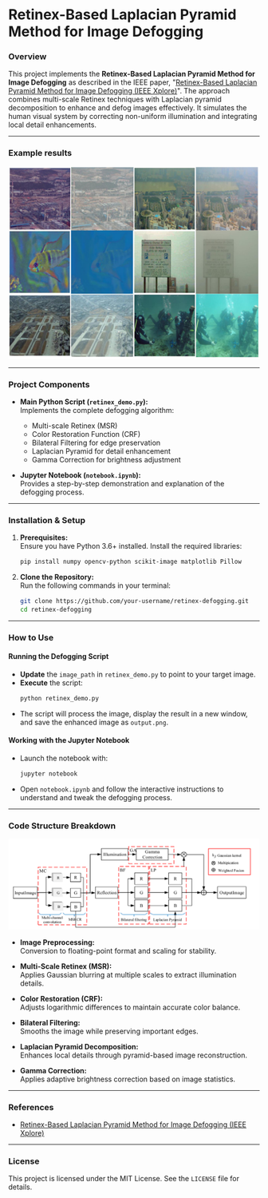 # Retinex-Based Laplacian Pyramid Method for Image Defogging

### Overview

This project implements the **Retinex-Based Laplacian Pyramid Method for Image Defogging** as described in the IEEE paper, "[Retinex-Based Laplacian Pyramid Method for Image Defogging (IEEE Xplore)](https://ieeexplore.ieee.org/document/8796366)". The approach combines multi-scale Retinex techniques with Laplacian pyramid decomposition to enhance and defog images effectively. It simulates the human visual system by correcting non-uniform illumination and integrating local detail enhancements.

---
### Example results 

![Defogging Example](images/results.png)

---

### Project Components

- **Main Python Script (`retinex_demo.py`):**  
  Implements the complete defogging algorithm:
  - Multi-scale Retinex (MSR)
  - Color Restoration Function (CRF)
  - Bilateral Filtering for edge preservation
  - Laplacian Pyramid for detail enhancement
  - Gamma Correction for brightness adjustment

- **Jupyter Notebook (`notebook.ipynb`):**  
  Provides a step-by-step demonstration and explanation of the defogging process.

---

### Installation & Setup

1. **Prerequisites:**  
   Ensure you have Python 3.6+ installed. Install the required libraries:
   ```bash
   pip install numpy opencv-python scikit-image matplotlib Pillow
   ```

2. **Clone the Repository:**  
   Run the following commands in your terminal:
   ```bash
   git clone https://github.com/your-username/retinex-defogging.git
   cd retinex-defogging
   ```

---

### How to Use

#### Running the Defogging Script
- **Update** the `image_path` in `retinex_demo.py` to point to your target image.
- **Execute** the script:
  ```bash
  python retinex_demo.py
  ```
- The script will process the image, display the result in a new window, and save the enhanced image as `output.png`.

#### Working with the Jupyter Notebook
- Launch the notebook with:
  ```bash
  jupyter notebook
  ```
- Open `notebook.ipynb` and follow the interactive instructions to understand and tweak the defogging process.

---

### Code Structure Breakdown

![Code Structure](images/blocks.PNG)

- **Image Preprocessing:**  
  Conversion to floating-point format and scaling for stability.
  
- **Multi-Scale Retinex (MSR):**  
  Applies Gaussian blurring at multiple scales to extract illumination details.

- **Color Restoration (CRF):**  
  Adjusts logarithmic differences to maintain accurate color balance.

- **Bilateral Filtering:**  
  Smooths the image while preserving important edges.

- **Laplacian Pyramid Decomposition:**  
  Enhances local details through pyramid-based image reconstruction.

- **Gamma Correction:**  
  Applies adaptive brightness correction based on image statistics.

---

### References

- [Retinex-Based Laplacian Pyramid Method for Image Defogging (IEEE Xplore)](https://ieeexplore.ieee.org/document/8796366)

---

### License

  This project is licensed under the MIT License. See the `LICENSE` file for details.
